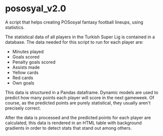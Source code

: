 # pososyal_v2.0
A script that helps creating POSosyal fantasy football lineups, using statistics.

The statistical data of all players in the Turkish Super Lig is contained in a database. The data needed for this script to run for each player are:
* Minutes played
* Goals scored
* Penalty goals scored
* Assists made
* Yellow cards
* Red cards
* Own goals

This data is structured in a Pandas dataframe. Dynamic models are used to predict how many points each player will score in the next gameweek. Of course, as the predicted points are purely statistical, they usually aren't precisely correct.

After the data is processed and the predicted points for each player are calculated, this data is rendered in an HTML table with background gradients in order to detect stats that stand out among others.
